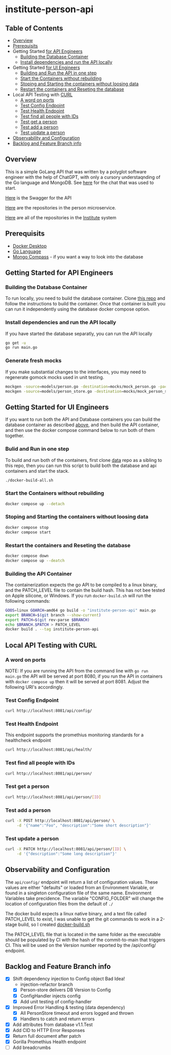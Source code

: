 # institute-person-api

## Table of Contents

- [Overview](#overview)
- [Prerequisits](#prerequisits)
- Getting Started [for API Engineers](#getting-started-for-api-engineers)
  - [Building the Database Container](#building-the-database-container)
  - [Install dependencies and run the API locally](#install-dependencies-and-run-the-api-locally)
- Getting Started [for UI Engineers](#getting-started-for-ui-engineers)
  - [Building and Run the API in one step](#bulid-and-run-in-one-step)
  - [Start the Containers without rebuilding](#start-the-containers-without-rebuilding)
  - [Stoping and Starting the containers without loosing data](#stoping-and-starting-the-containers-without-loosing-data)
  - [Restart the containers and Reseting the database](#restart-the-containers-and-reseting-the-database)
- Local API Testing with [CURL](#local-api-testing-with-curl)
  - [A word on ports](#a-word-on-ports)
  - [Test Config Endpoint](#test-config-endpoint)
  - [Test Health Endpoint](#test-health-endpoint)
  - [Test find all people with IDs](#test-find-all-people-with-ids)
  - [Test get a person](#test-get-a-person)
  - [Test add a person](#test-add-a-person)
  - [Test update a person](#test-update-a-person)
- [Observability and Configuration](#observability-and-configuration)
- [Backlog and Feature Branch info](#backlog-and-feature-branch-info)

## Overview

This is a simple GoLang API that was written by a polyglot software engineer with the help of ChatGPT, with only a cursory understaqnding of the Go language and MongoDB. See [here](https://chat.openai.com/share/dcb8b738-7e73-40da-8b08-38024f1c9997) for the chat that was used to start.

[Here](./product-api-openapi.yaml) is the Swagger for the API

[Here](https://github.com/orgs/agile-learning-institute/repositories?q=institute-person&type=all&sort=name) are the repositories in the person microservice.

[Here](https://github.com/orgs/agile-learning-institute/repositories?q=institute&type=all&sort=name) are all of the repositories in the [Institute](https://github.com/agile-learning-institute/institute/tree/main) system

## Prerequisits

- [Docker Desktop](https://www.docker.com/products/docker-desktop/)
- [Go Language](https://go.dev/doc/install)
- [Mongo Compass](https://www.mongodb.com/try/download/compass) - if you want a way to look into the database

## Getting Started for API Engineers

### Building the Database Container

To run locally, you need to build the database container. Clone [this repo](https://github.com/agile-learning-institute/institute-mongodb) and follow the instructions to build the container. Once that container is built you can run it independently using the database docker compose option.

### Install dependencies and run the API locally

If you have started the database separatly, you can run the API locally

```bash
go get -u
go run main.go
```

### Generate fresh mocks

If you make substantial changes to the interfaces, you may need to regenerate gomock mocks used in unit testing.

```bash
mockgen -source=models/person.go -destination=mocks/mock_person.go -package=mocks
mockgen -source=models/person_store.go -destination=mocks/mock_person_store.go -package=mocks
```

## Getting Started for UI Engineers

If you want to run both the API and Database containers you can build the database container as described [above](#building-the-database-container), and then build the API container, and then use the docker compose command below to run both of them together.

### Bulid and Run in one step

To build and run both of the containers, first clone [data](https://github.com/agile-learning-institute/institute-mongodb) repo as a sibling to this repo, then you can run this script to build both the database and api containers and start the stack.

```bash
./docker-build-all.sh
```

### Start the Containers without rebuilding

```bash
docker compose up --detach
```

### Stoping and Starting the containers without loosing data

```bash
docker compose stop
docker compose start
```

### Restart the containers and Reseting the database

```bash
docker compose down
docker compose up --deatch
```

### Building the API Container

The containerization expects the go API to be compiled to a linux binary, and the PATCH_LEVEL file to contain the build hash. This has not bee tested on Apple silicone, or Windows. If you run ```docker-build.sh``` will run the following commands:

```bash
GOOS=linux GOARCH=amd64 go build -o "institute-person-api" main.go
export BRANCH=$(git branch --show-current)
export PATCH=$(git rev-parse $BRANCH)
echo $BRANCH.$PATCH > PATCH_LEVEL
docker build . --tag institute-person-api
```

## Local API Testing with CURL

### A word on ports

NOTE: If you are running the API from the command line with ```go run main.go``` the API will be served at port 8080, if you run the API in containers with ```docker compose up``` then it will be served at port 8081.
Adjust the following URI's accordingly.

### Test Config Endpoint

```bash
curl http://localhost:8081/api/config/

```

### Test Health Endpoint

This endpoint supports the promethius monitoring standards for a healthcheck endpoint

```bash
curl http://localhost:8081/api/health/

```

### Test find all people with IDs

```bash
curl http://localhost:8081/api/person/
```

### Test get a person

```bash
curl http://localhost:8081/api/person/[ID]

```

### Test add a person

```bash
curl -X POST http://localhost:8081/api/person/ \
     -d '{"name":"Foo", "description":"Some short description"}'

```

### Test update a person

```bash
curl -X PATCH http://localhost:8081/api/person/[ID] \
     -d '{"description":"Some long description"}'

```

## Observability and Configuration

The ```api/config/``` endpoint will return a list of configuration values. These values are either "defaults" or loaded from an Environment Variable, or found in a singleton configuration file of the same name. Environment Variables take precidence. The variable "CONFIG_FOLDER" will change the location of configuration files from the default of ```./```

The docker build expects a linux native binary, and a text file called PATCH_LEVEL to exist, I was unable to get the git commands to work in a 2-stage build, so I created [docker-build.sh](./docker-build.sh)

The PATCH_LEVEL file that is located in the same folder as the executable should be populated by CI with the hash of the commit-to-main that triggers CI. This will be used on the Version number reported by the /api/config/ endpoint.

## Backlog and Feature Branch info

- [X] Shift dependency injection to Config object Bad Idea!
  - injection-refactor branch
  - [X] Person-store delivers DB Version to Config
  - [X] ConfigHandler injects config
  - [X] Add unit testing of config-handler
- [x] Improved Error Handling & testing (data dependency)
  - [x] All PersonStore timeout and errors logged and thrown
  - [x] Handlers to catch and return errors
- [x] Add attributes from database v1.1.Test
- [x] Add CID to HTTP Error Responses
- [x] Return full document after patch
- [x] Gorilla Promethius Health endpoint
- [ ] Add breadcrumbs
